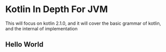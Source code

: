 # Kotlin In Depth For JVM

This will focus on kotlin 2.1.0, and it will cover the basic grammar of kotlin, and the internal of implementation

## Hello World

